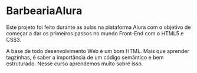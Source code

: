 # BarbeariaAlura
Este projeto foi feito durante as aulas na plataforma Alura com o objetivo de começar a dar os primeiros passos no mundo Front-End com o HTML5 e CSS3.

A base de todo desenvolvimento Web é um bom HTML. Mais que aprender tagzinhas, é saber a importância de um código semântico e bem estruturado. Nesse curso aprendemos muito sobre isso.
